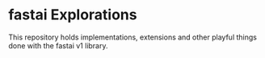 
fastai Explorations
===================

This repository holds implementations, extensions and other playful things done
with the fastai v1 library.
